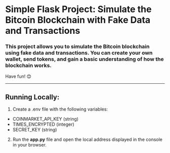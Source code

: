 # Simple Flask Project: Simulate the Bitcoin Blockchain with Fake Data and Transactions
### This project allows you to simulate the Bitcoin blockchain using fake data and transactions. You can create your own wallet, send tokens, and gain a basic understanding of how the blockchain works.

Have fun! 😊

---
## Running Locally:
1. Create a .env file with the following variables:
- COINMARKET_API_KEY (string)
- TIMES_ENCRYPTED (integer)
- SECRET_KEY (string)

2. Run the **app.py** file and open the local address displayed in the console in your browser.
